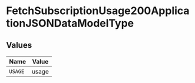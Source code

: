 # FetchSubscriptionUsage200ApplicationJSONDataModelType


## Values

| Name    | Value   |
| ------- | ------- |
| `USAGE` | usage   |